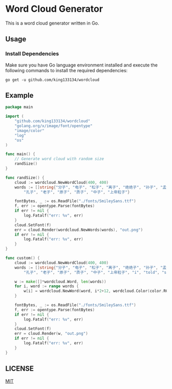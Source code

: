 # Word Cloud Generator

This is a word cloud generator written in Go.

## Usage

### Install Dependencies

Make sure you have Go language environment installed and execute the following commands to install the required dependencies:

```shell
go get -u github.com/king133134/wordcloud
```

## Example
```go
package main

import (
    "github.com/king133134/wordcloud"
    "golang.org/x/image/font/opentype"
    "image/color"
    "log"
    "os"
)

func main() {
    // Generate word cloud with random size
    randSize()
}

func randSize() {
    cloud := wordcloud.NewWordCloud(400, 400)
    words := []string{"分子", "电子", "松子", "离子", "绝绝子", "孙子", "孟子",
        "孔子", "老子", "原子", "质子", "中子", "上帝粒子"}

    fontBytes, _ := os.ReadFile("./fonts/SmileySans.ttf")
    f, err := opentype.Parse(fontBytes)
    if err != nil {
        log.Fatalf("err: %v", err)
    }
    cloud.SetFont(f)
    err = cloud.Render(wordcloud.NewWords(words), "out.png")
    if err != nil {
        log.Fatalf("err: %v", err)
    }
}

func custom() {
    cloud := wordcloud.NewWordCloud(400, 400)
    words := []string{"分子", "电子", "松子", "离子", "绝绝子", "孙子", "孟子",
        "孔子", "老子", "原子", "质子", "中子", "上帝粒子", "i", "told", "some", "custom", "-ナルト-"}

    w := make([]*wordcloud.Word, len(words))
    for i, word := range words {
        w[i] = wordcloud.NewWord(word, i*2+12, wordcloud.Color(color.RGBA{255, 0, 255, 255}))
    }

    fontBytes, _ := os.ReadFile("./fonts/SmileySans.ttf")
    f, err := opentype.Parse(fontBytes)
    if err != nil {
        log.Fatalf("err: %v", err)
    }
    cloud.SetFont(f)
    err = cloud.Render(w, "out.png")
    if err != nil {
        log.Fatalf("err: %v", err)
    }
}
```

## LICENSE

[MIT](https://github.com/king133134/leetCodeTests/blob/master/LICENSE)